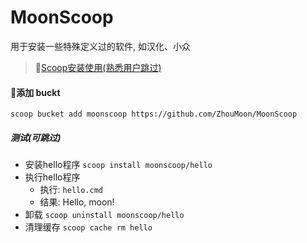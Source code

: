 # MoonScoop
用于安装一些特殊定义过的软件, 如汉化、小众

> 🎯[Scoop安装使用(熟悉用户跳过)](https://zhoumoon.github.io/2022/09/02/Windows/Scoop%E5%AE%89%E8%A3%85%E4%BD%BF%E7%94%A8%E8%AE%B0%E5%BD%95/)
#### 🎨添加 buckt
`scoop bucket add moonscoop https://github.com/ZhouMoon/MoonScoop`
##### 测试(可跳过)
- 安装hello程序
`scoop install moonscoop/hello`
- 执行hello程序
    - 执行: `hello.cmd`
    - 结果: Hello, moon!
- 卸载 `scoop uninstall moonscoop/hello`
- 清理缓存 `scoop cache rm hello`
